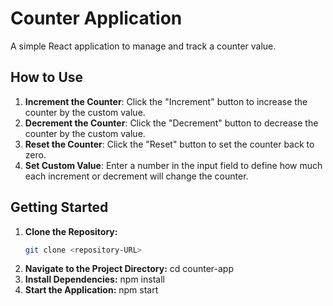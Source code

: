 # Counter Application

A simple React application to manage and track a counter value. 

## How to Use

1. **Increment the Counter**: Click the "Increment" button to increase the counter by the custom value.
2. **Decrement the Counter**: Click the "Decrement" button to decrease the counter by the custom value.
3. **Reset the Counter**: Click the "Reset" button to set the counter back to zero.
4. **Set Custom Value**: Enter a number in the input field to define how much each increment or decrement will change the counter.

## Getting Started

1. **Clone the Repository:**
   ```bash
   git clone <repository-URL>
2. **Navigate to the Project Directory:**
    cd counter-app
3. **Install Dependencies:**
    npm install
4. **Start the Application:**
    npm start